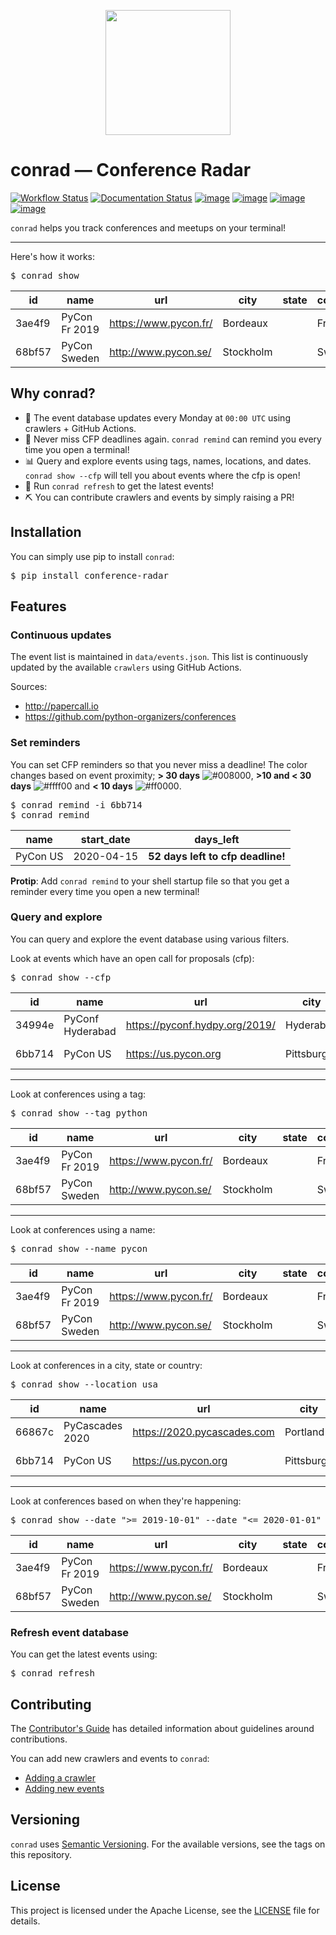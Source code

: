 <p align="center">
   <img src="https://raw.githubusercontent.com/vinayak-mehta/conrad/master/docs/_static/mozilla-satellite-antenna.png" width="200">
</p>

# conrad — Conference Radar

[![Workflow Status](https://github.com/vinayak-mehta/conrad/workflows/Get%20events/badge.svg)](https://github.com/vinayak-mehta/conrad/workflows/Get%20events/badge.svg) [![Documentation Status](https://readthedocs.org/projects/conference-radar/badge/?version=latest)](https://conference-radar.readthedocs.io/en/latest/) [![image](https://img.shields.io/pypi/v/conference-radar.svg)](https://pypi.org/project/conference-radar/) [![image](https://img.shields.io/pypi/pyversions/conference-radar.svg)](https://pypi.org/project/conference-radar/) [![image](https://img.shields.io/badge/code%20style-black-000000.svg)](https://github.com/ambv/black) [![image](https://img.shields.io/badge/continous%20quality-deepsource-lightgrey)](https://deepsource.io/gh/vinayak-mehta/conrad/?ref=repository-badge)

`conrad` helps you track conferences and meetups on your terminal!

---

Here's how it works:

<pre>
$ conrad show
</pre>

| id     | name               | url                               | city             | state  | country | start_date | end_date   |
|--------|--------------------|-----------------------------------|------------------|--------|---------|------------|------------|
| 3ae4f9 | PyCon Fr 2019      | https://www.pycon.fr/             | Bordeaux         |        | France  | 2019-10-31 | 2019-11-04 |
| 68bf57 | PyCon Sweden       | http://www.pycon.se/              | Stockholm        |        | Sweden  | 2019-10-31 | 2019-11-02 |

## Why conrad?

- 🤖 The event database updates every Monday at `00:00 UTC` using crawlers + GitHub Actions.
- 📅 Never miss CFP deadlines again. `conrad remind` can remind you every time you open a terminal!
- 📊 Query and explore events using tags, names, locations, and dates. `conrad show --cfp` will tell you about events where the cfp is open!
- 🔄 Run `conrad refresh` to get the latest events!
- ⛏️ You can contribute crawlers and events by simply raising a PR!

## Installation

You can simply use pip to install `conrad`:

<pre>
$ pip install conference-radar
</pre>

## Features

### Continuous updates

The event list is maintained in `data/events.json`. This list is continuously updated by the available `crawlers` using GitHub Actions.

Sources:

- http://papercall.io
- https://github.com/python-organizers/conferences

### Set reminders

You can set CFP reminders so that you never miss a deadline! The color changes based on event proximity; **> 30 days** ![#008000](https://placehold.it/15/008000/000000?text=+), **>10 and < 30 days** ![#ffff00](https://placehold.it/15/ffff00/000000?text=+) and **< 10 days** ![#ff0000](https://placehold.it/15/ff0000/000000?text=+).

<pre>
$ conrad remind -i 6bb714
$ conrad remind
</pre>

| name     | start_date | days_left                         |
|----------|------------|-----------------------------------|
| PyCon US | 2020-04-15 | **52 days left to cfp deadline!** |

**Protip**: Add `conrad remind` to your shell startup file so that you get a reminder every time you open a new terminal!

### Query and explore

You can query and explore the event database using various filters.

Look at events which have an open call for proposals (cfp):

<pre>
$ conrad show --cfp
</pre>

| id     | name     | url                  | city       | state        | country | start_date | end_date   |
|--------|----------|----------------------|------------|--------------|---------|------------|------------|
| 34994e | PyConf Hyderabad | https://pyconf.hydpy.org/2019/ | Hyderabad | Telangana | India     | 2019-12-07 | 2019-12-08 |
| 6bb714 | PyCon US | https://us.pycon.org | Pittsburgh | Pennsylvania | USA     | 2020-04-15 | 2020-04-23 |

---

Look at conferences using a tag:

<pre>
$ conrad show --tag python
</pre>

| id     | name               | url                               | city             | state  | country | start_date | end_date   |
|--------|--------------------|-----------------------------------|------------------|--------|---------|------------|------------|
| 3ae4f9 | PyCon Fr 2019      | https://www.pycon.fr/             | Bordeaux         |        | France  | 2019-10-31 | 2019-11-04 |
| 68bf57 | PyCon Sweden       | http://www.pycon.se/              | Stockholm        |        | Sweden  | 2019-10-31 | 2019-11-02 |

---

Look at conferences using a name:

<pre>
$ conrad show --name pycon
</pre>

| id     | name               | url                               | city             | state  | country | start_date | end_date   |
|--------|--------------------|-----------------------------------|------------------|--------|---------|------------|------------|
| 3ae4f9 | PyCon Fr 2019      | https://www.pycon.fr/             | Bordeaux         |        | France  | 2019-10-31 | 2019-11-04 |
| 68bf57 | PyCon Sweden       | http://www.pycon.se/              | Stockholm        |        | Sweden  | 2019-10-31 | 2019-11-02 |

---

Look at conferences in a city, state or country:

<pre>
$ conrad show --location usa
</pre>

| id     | name               | url                               | city             | state  | country | start_date | end_date   |
|--------|--------------------|-----------------------------------|------------------|--------|---------|------------|------------|
| 66867c | PyCascades 2020      | https://2020.pycascades.com             | Portland         | Oregon | USA  | 2020-02-08 | 2020-02-10 |
| 6bb714 | PyCon US | https://us.pycon.org | Pittsburgh | Pennsylvania | USA     | 2020-04-15 | 2020-04-23 |

---

Look at conferences based on when they're happening:

<pre>
$ conrad show --date ">= 2019-10-01" --date "<= 2020-01-01"
</pre>

| id     | name               | url                               | city             | state  | country | start_date | end_date   |
|--------|--------------------|-----------------------------------|------------------|--------|---------|------------|------------|
| 3ae4f9 | PyCon Fr 2019      | https://www.pycon.fr/             | Bordeaux         |        | France  | 2019-10-31 | 2019-11-04 |
| 68bf57 | PyCon Sweden       | http://www.pycon.se/              | Stockholm        |        | Sweden  | 2019-10-31 | 2019-11-02 |


### Refresh event database

You can get the latest events using:

<pre>
$ conrad refresh
</pre>

## Contributing

The [Contributor's Guide](https://github.com/vinayak-mehta/conrad/blob/master/CONTRIBUTING.md) has detailed information about guidelines around contributions.

You can add new crawlers and events to `conrad`:

- [Adding a crawler](https://conference-radar.readthedocs.io/en/latest/dev/adding-crawlers.html)
- [Adding new events](https://conference-radar.readthedocs.io/en/latest/dev/adding-events.html)

## Versioning

`conrad` uses [Semantic Versioning](https://semver.org/). For the available versions, see the tags on this repository.

## License

This project is licensed under the Apache License, see the [LICENSE](https://github.com/vinayak-mehta/conrad/blob/master/LICENSE) file for details.
